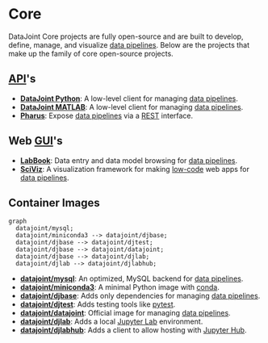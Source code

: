 # Core

DataJoint Core projects are fully open-source and are built to develop, define, manage, and visualize [data pipelines](../glossary#data-pipeline). Below are the projects that make up the family of core open-source projects.

## [API](https://en.wikipedia.org/wiki/API)'s

- **[DataJoint Python](https://datajoint.com/docs/core/datajoint-python/)**: A low-level client for managing [data pipelines](../glossary#data-pipeline).
- **[DataJoint MATLAB](https://datajoint.com/docs/core/datajoint-matlab/)**: A low-level client for managing [data pipelines](../glossary#data-pipeline).
- **[Pharus](https://datajoint.com/docs/core/pharus/)**: Expose [data pipelines](../glossary#data-pipeline) via a [REST](https://en.wikipedia.org/wiki/Representational_state_transfer) interface.

## Web [GUI](https://en.wikipedia.org/wiki/Graphical_user_interface)'s

- **[LabBook](https://datajoint.com/docs/core/datajoint-labbook/)**: Data entry and data model browsing for [data pipelines](../glossary#data-pipeline).
- **[SciViz](https://datajoint.com/docs/core/sci-viz/)**: A visualization framework for making [low-code](https://en.wikipedia.org/wiki/Low-code_development_platform) web apps for [data pipelines](../glossary#data-pipeline).

## Container Images

``` mermaid
graph
  datajoint/mysql;
  datajoint/miniconda3 --> datajoint/djbase;
  datajoint/djbase --> datajoint/djtest;
  datajoint/djbase --> datajoint/datajoint;
  datajoint/djbase --> datajoint/djlab;
  datajoint/djlab --> datajoint/djlabhub;
```

- **[datajoint/mysql](https://datajoint.com/docs/core/mysql-docker/)**: An optimized, MySQL backend for [data pipelines](../glossary#data-pipeline).
- **[datajoint/miniconda3](https://datajoint.com/docs/core/miniconda3-docker/)**: A minimal Python image with [conda](https://docs.conda.io/en/latest/).
- **[datajoint/djbase](https://datajoint.com/docs/core/djbase-docker/)**: Adds only dependencies for managing [data pipelines](../glossary#data-pipeline).
- **[datajoint/djtest](https://datajoint.com/docs/core/djtest-docker/)**: Adds testing tools like [pytest](https://docs.pytest.org/en/7.1.x/).
- **[datajoint/datajoint](https://datajoint.com/docs/core/datajoint-python/)**: Official image for managing [data pipelines](../glossary#data-pipeline).
- **[datajoint/djlab](https://datajoint.com/docs/core/djlab-docker/)**: Adds a local [Jupyter Lab](https://jupyterlab.readthedocs.io/en/stable/) environment.
- **[datajoint/djlabhub](https://datajoint.com/docs/core/djlabhub-docker/)**: Adds a client to allow hosting with [Jupyter Hub](https://jupyter.org/hub).